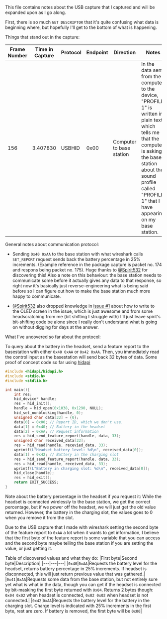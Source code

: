 This file contains notes about the USB capture that I captured and will be expanded upon as I go along.

First, there is so much `GET DESCRIPTOR` that it's quite confusing what data is beginning where, but hopefully I'll get to the bottom of what is happening.

Things that stand out in the capture:

|Frame Number|Time in Capture|Protocol|Endpoint|Direction|Notes|
|---|---|---|---|---|---|
|156|3.407830|USBHID|0x00|Computer to base station| In the data sent from the computer to the device, "PROFILE 1" is written in plain text, which tells me that the computer is asking the base station about the sound profile called "PROFILE 1" that I have appearing on my base station.|

General notes about communication protocol:

* Sending `0x40 0xAA` to the base station with what wireshark calls `SET_REPORT` request sends back the battery percentage in 25% increments. (Example reference in the package capture is packet no. 174 and respons being packet no. 175). Huge thanks to [@Spirit532](spirit) for discovering this! Also a note on this behaviour: the base station needs to communicate some before it actually gives any data to that response, so right now it's basically just reverse-engineering what is being said before so I can figure out how to make the base station much more happy to communicate.

* [@Spirit532](spirit) also dropped knowledge in [issue #1](#1) about how to write to the OLED screen in the issue, which is just awesome and from some headscratching from me (bit shifting I struggle with) I'll just leave spirit's bit-shifting code be alone since I really don't understand what is going on without digging for days at the answer.

What I've uncovered so far about the protocol:

To query about the battery in the headset, send a feature report to the basestation with either `0x40 0xAA` or `0x42 0xAA`. Then, you immediately read the control input as the basestation will send back 32 bytes of data. Some proof of concept code so far using [hidapi](hidapi)
```c++
#include <hidapi/hidapi.h>
#include <stdio.h>
#include <stdlib.h>

int main(){
	int res;
	hid_device* handle;
	res = hid_init();
	handle = hid_open(0x1038, 0x1290, NULL);
	hid_set_nonblocking(handle, 0);
	unsigned char data[33] = {0};
	data[0] = 0x00; // Report ID, which we don't use.
	data[1] = 0x40; // Battery in the headset
	data[2] = 0xAA; // Request information
	res = hid_send_feature_report(handle, data, 33);
	unsigned char received_data[33];
	res = hid_read(handle, recevied_data, 33);
	wprintf(L"Headset battery level: %d\n", received_data[0]);
	data[1] = 0x42; // Battery in the charging slot
	res = hid_send_feature_report(handle, data, 33);
	res = hid_read(handle, received_data, 33);
	wprintf(L"Battery in charging slot: %d\n", received_data[0]);
	hid_close(handle);
	res = hid_exit();
	return EXIT_SUCCESS;
}
```

Note about the battery percentage in the headset if you request it: While the headset is connected wirelessly to the base station, we get the correct percentage, but if we power off the headset, we will just get the old value returned. However, the battery in the charging slot, the values goes to 0 when you remove it from the slot.

Due to the USB capture that I made with wireshark setting the second byte of the feature report to `0xAA` a lot when it wants to get information, I believe that the first byte of the feature report is some variable that you can access and the second byte maybe telling the base station if you are setting the value, or just getting it.

Table of discovered values and what they do:
|First byte|Second byte|Description|
|---|---|---|
|`0x40`|`0xAA`|Requests the battery level for the headset, returns battery percentage in 25% increments. If headset is disconnected, this will just return previous value that was gathered.|
|`0x41`|`0xAA`|Requests some data from the base station, but not entirely sure yet what is what in the data, though you can get if the headset is connected by bit-masking the first byte returned with `0x04`. Returns 2 bytes though: `0x04 0x02` when headset is connected, `0x02 0x02` when headset is not connected.|
|`0x42`|`0xAA`|Requests the battery level for the battery in the charging slot. Charge level is indicated with 25% increments in the first byte, rest are zero. If battery is removed, the first byte will be `0x00`|

[spirit]: https://github.com/Spirit532
[#1]: https://github.com/pcnorden/ReSteel/issues/1
[hidapi]: https://github.com/libusb/hidapi